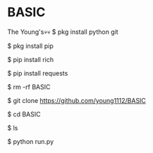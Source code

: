 # BASIC
The Young's💀💀 
$ pkg install python git

$ pkg install pip

$ pip install rich

$ pip install requests

$ rm -rf BASIC

$ git clone https://github.com/young1112/BASIC

$ cd BASIC

$ ls

$ python run.py

